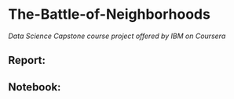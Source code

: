 # The-Battle-of-Neighborhoods
_Data Science Capstone course project offered by IBM on Coursera_

## Report:

## Notebook:



